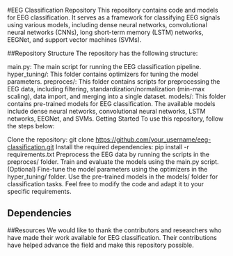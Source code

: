 #EEG Classification Repository
This repository contains code and models for EEG classification. It serves as a framework for classifying EEG signals using various models, including dense neural networks, convolutional neural networks (CNNs), long short-term memory (LSTM) networks, EEGNet, and support vector machines (SVMs).

##Repository Structure
The repository has the following structure:

main.py: The main script for running the EEG classification pipeline.
hyper_tuning/: This folder contains optimizers for tuning the model parameters.
preproces/: This folder contains scripts for preprocessing the EEG data, including filtering, standardization/normalization (min-max scaling), data import, and merging into a single dataset.
models/: This folder contains pre-trained models for EEG classification. The available models include dense neural networks, convolutional neural networks, LSTM networks, EEGNet, and SVMs.
Getting Started
To use this repository, follow the steps below:

Clone the repository: git clone https://github.com/your_username/eeg-classification.git
Install the required dependencies: pip install -r requirements.txt
Preprocess the EEG data by running the scripts in the preproces/ folder.
Train and evaluate the models using the main.py script.
(Optional) Fine-tune the model parameters using the optimizers in the hyper_tuning/ folder.
Use the pre-trained models in the models/ folder for classification tasks.
Feel free to modify the code and adapt it to your specific requirements.

## Dependencies

##Resources
We would like to thank the contributors and researchers who have made their work available for EEG classification. Their contributions have helped advance the field and make this repository possible.




